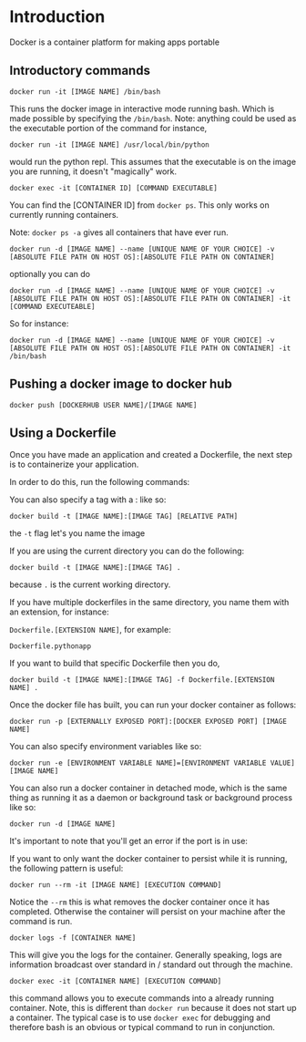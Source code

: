 # Introduction

Docker is a container platform for making apps portable

## Introductory commands

`docker run -it [IMAGE NAME] /bin/bash`

This runs the docker image in interactive mode running bash.  Which is made possible by specifying the `/bin/bash`.  Note: anything could be used as the executable portion of the command for instance,

`docker run -it [IMAGE NAME] /usr/local/bin/python`

would run the python repl.  This assumes that the executable is on the image you are running, it doesn't "magically" work.

`docker exec -it [CONTAINER ID] [COMMAND EXECUTABLE]`

You can find the [CONTAINER ID] from `docker ps`.  This only works on currently running containers.

Note: `docker ps -a` gives all containers that have ever run.

`docker run -d [IMAGE NAME] --name [UNIQUE NAME OF YOUR CHOICE] -v [ABSOLUTE FILE PATH ON HOST OS]:[ABSOLUTE FILE PATH ON CONTAINER]`

optionally you can do

`docker run -d [IMAGE NAME] --name [UNIQUE NAME OF YOUR CHOICE] -v [ABSOLUTE FILE PATH ON HOST OS]:[ABSOLUTE FILE PATH ON CONTAINER] -it [COMMAND EXECUTEABLE]`

So for instance:

`docker run -d [IMAGE NAME] --name [UNIQUE NAME OF YOUR CHOICE] -v [ABSOLUTE FILE PATH ON HOST OS]:[ABSOLUTE FILE PATH ON CONTAINER] -it /bin/bash`

## Pushing a docker image to docker hub

`docker push [DOCKERHUB USER NAME]/[IMAGE NAME]`


## Using a Dockerfile

Once you have made an application and created a Dockerfile, the next step is to containerize your application.

In order to do this, run the following commands:


You can also specify a tag with a : like so:

`docker build -t [IMAGE NAME]:[IMAGE TAG] [RELATIVE PATH]`

the `-t` flag let's you name the image

If you are using the current directory you can do the following:

`docker build -t [IMAGE NAME]:[IMAGE TAG] .`

because `.` is the current working directory.

If you have multiple dockerfiles in the same directory, you name them with an extension, for instance:

`Dockerfile.[EXTENSION NAME]`, for example:

`Dockerfile.pythonapp`

If you want to build that specific Dockerfile then you do,

`docker build -t [IMAGE NAME]:[IMAGE TAG] -f Dockerfile.[EXTENSION NAME] .`

Once the docker file has built, you can run your docker container as follows:

`docker run -p [EXTERNALLY EXPOSED PORT]:[DOCKER EXPOSED PORT] [IMAGE NAME]`

You can also specify environment variables like so:

`docker run -e [ENVIRONMENT VARIABLE NAME]=[ENVIRONMENT VARIABLE VALUE] [IMAGE NAME]`

You can also run a docker container in detached mode, which is the same thing as running it as a daemon or background task or background process like so:

`docker run -d [IMAGE NAME]`

It's important to note that you'll get an error if the port is in use:

If you want to only want the docker container to persist while it is running, the following pattern is useful:

`docker run --rm -it [IMAGE NAME] [EXECUTION COMMAND]`

Notice the `--rm` this is what removes the docker container once it has completed.  Otherwise the container will persist on your machine after the command is run.

`docker logs -f [CONTAINER NAME]`

This will give you the logs for the container.  Generally speaking, logs are information broadcast over standard in / standard out through the machine.

`docker exec -it [CONTAINER NAME] [EXECUTION COMMAND]`

this command allows you to execute commands into a already running container.  Note, this is different than `docker run` because it does not start up a container.  The typical case is to use `docker exec` for debugging and therefore bash is an obvious or typical command to run in conjunction.



